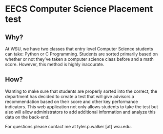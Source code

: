 # EECS Computer Science Placement test
## Why?
At WSU, we have two classes that entry level Computer Science students can take: Python or C Programming.
Students are sorted primarily based on whether or not they've taken a computer science class before and a math score.
However, this method is highly inaccurate.

## How?
Wanting to make sure that students are properly sorted into the correct, the department
has decided to create a test that will give advisors a recommendation based on their score and other key performance indicators.
This web application not only allows students to take the test but also will allow administrators to add additional information and
analyze this data on the back-end.

For questions please contact me at tyler.p.walker [at] wsu.edu.
